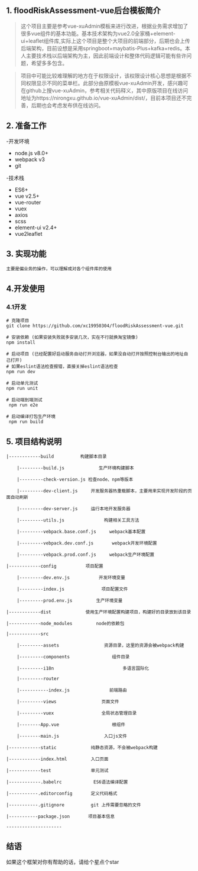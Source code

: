 ## 1. floodRiskAssessment-vue后台模板简介
>这个项目主要是参考vue-xuAdmin模板来进行改进，根据业务需求增加了很多vue组件的基本功能。基本技术架构为vue2.0全家桶+element-ui+leaflet组件库,实际上这个项目是整个大项目的前端部分，后期也会上传后端架构，目前设想是采用springboot+maybatis-Plus+kafka+redis。本人主要技术栈以后端架构为主，因此前端设计和整体代码逻辑可能有些许问题，希望多多包含。

> 项目中可能比较难理解的地方在于权限设计，该权限设计核心思想是根据不同权限显示不同的菜单栏。此部分由原模板vue-xuAdmin开发，感兴趣可在github上搜vue-xuAdmin，参考相关代码释义，其中原版项目在线访问地址为https://nirongxu.github.io/vue-xuAdmin/dist/，目前本项目还不完善，后期也会考虑发布供在线访问。



## 2. 准备工作
-开发环境
- node.js v8.0+
- webpack v3
- git

-技术栈
- ES6+
- vue v2.5+
- vue-router
- vuex
- axios
- scss
- element-ui v2.4+
- vue2leaflet

## 3. 实现功能
```
主要是偏业务的操作，可以理解成对各个组件库的使用

```
## 4.开发使用
### 4.1开发
```
# 克隆项目
git clone https://github.com/xc19950304/floodRiskAssessment-vue.git

# 安装依赖 (如果安装失败就多安装几次，实在不行就换淘宝镜像)
npm install

# 启动项目 (已经配置好启动服务自动打开浏览器，如果没自动打开按照控制台输出的地址自己打开)
# 如果eslint语法检查报错，直接关掉eslint语法检查
npm run dev

# 启动单元测试
npm run unit

# 启动端到端测试
 npm run e2e

# 启动编译打包生产环境
 npm run build
```

## 5. 项目结构说明
```
|------------build          构建脚本目录

    |---------build.js             生产环境构建脚本

    |---------check-version.js 检查node、npm等版本

    |---------dev-client.js     开发服务器热重载脚本，主要用来实现开发阶段的页面自动刷新

    |---------dev-server.js     运行本地开发服务器

    |---------utils.js               构建相关工具方法

    |---------vebpack.base.conf.js     webpack基本配置

    |---------vebpack.dev.conf.js       webpack开发环境配置

    |---------vebpack.prod.conf.js     webpack生产环境配置   

|------------config           项目配置

    |---------dev.env.js           开发环境变量

    |---------index.js              项目配置文件

    |---------prod.env.js         生产环境变量

|------------dist             使用生产环境配置构建项目，构建好的目录放到该目录

|------------node_modules         node的依赖包

|------------src

    |---------assets                 资源目录，这里的资源会被webpack构建

    |---------components        		组件目录

    |---------i18n					        多语言国际化

    |---------router

    |-----------index.js               前端路由

    |---------views					页面文件

    |---------vuex					全局状态管理目录

    |--------App.vue                	根组件

    |--------main.js                 入口js文件

|------------static             纯静态资源，不会被webpack构建

|------------index.html         入口页面

|------------test        		单元测试

|------------.babelrc            ES6语法编译配置

|-----------.editorconfig      	定义代码格式

|-----------.gitignore         	git 上传需要忽略的文件

|-----------package.json       项目基本信息

---------------------
```
## 结语
如果这个框架对你有帮助的话，请给个星点个star
